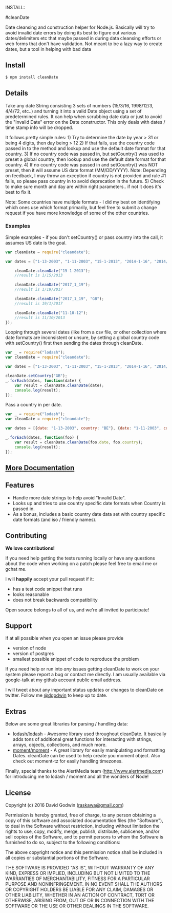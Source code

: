 
INSTALL: 

#cleanDate

Date cleansing and construction helper for Node.js. Basically will try to avoid invalid date errors by doing its best to figure out various dates/delimiters etc that maybe passed in during data cleansing efforts or web forms that don't have validation. Not meant to be a lazy way to create dates, but a tool in helping with bad data

## Install

```sh
$ npm install cleanDate
```
## Details

Take any date String consisting 3 sets of numbers (15/3/16, 1998/12/3, 4/4/72, etc..) and turning it into a valid Date object using a set of predetermined rules. It can help when scrubbing date data or just to avoid the "Invalid Date" error on the Date constructor.  This only deals with dates / time stamp info will be dropped.

It follows pretty simple rules: 
	1) Try to determine the date by year > 31 or being 4 digits, then day being > 12 
	2) If that fails, use the country code passed in to the method and lookup and use the default date format for that country.
	3) If no country code was passed in, but setCountry() was used to preset a global country, then lookup and use the default date format for that country.
	4) If no country code was passed in and setCountry() was NOT preset, then it will assume US date format (MM/DD/YYYY).  Note: Depending on feedback, I may throw an exception if country is not provided and rule #1 fails, so please pass country in to avoid deprecation in the future.
	5) Check to make sure month and day are within right parameters.. if not it does it's best to fix it.

Note: Some countries have multiple formats - I did my best on identifying which ones use which format primarily, but feel free to submit a change request if you have more knowledge of some of the other countries.

### Examples

Simple examples - if you don't setCountry() or pass country into the call, it assumes US date is the goal.
```javascript
var cleanDate = require("cleandate");

var dates = ["1-13-2003", "1-11-2003", "15-1-2013", "2014-1-16", "2014/1/17", "1 18 2017", "2017_1_19", "4-4-72", "13-14-12", "11-10-12", "47-15-3"];

	cleanDate.cleanDate("15-1-2013");
	//result is 1/15/2013

 	cleanDate.cleanDate("2017_1_19");
	//result is 1/19/2017

 	cleanDate.cleanDate("2017_1_19", "GB");
	//result is 19/1/2017

	cleanDate.cleanDate("11-10-12");
	//result is 11/10/2013
});
```

Looping through several dates (like from a csv file, or other collection where date formats are inconsistent or unsure, by setting a global country code with setCountry() first then sending the dates through cleanDate.
```javascript
var _ = require("lodash");
var cleanDate = require("cleandate");

var dates = ["1-13-2003", "1-11-2003", "15-1-2013", "2014-1-16", "2014/1/17", "1 18 2017", "2017_1_19", "4-4-72", "13-14-12", "11-10-12", "47-15-3"];

cleanDate.setCountry("GB");
_.forEach(dates, function(date) {
	var result = cleanDate.cleanDate(date);
	console.log(result);
});
```

Pass a country in per date.

```javascript
var _ = require("lodash");
var cleanDate = require("cleandate");

var dates = [{date: "1-13-2003", country: "BE"}, {date: "1-11-2003", country:"TW"}, {date: "1 18 2017", country: "US"}];

_.forEach(dates, function(foo) {
	var result = cleanDate.cleanDate(foo.date, foo.country);
	console.log(result);
});
```


## [More Documentation](https://github.com/raskawa/cleandate/wiki)

## Features

* Handle more date strings to help avoid "Invalid Date".
* Looks up and tries to use country specific date formats when Country is passed in.
* As a bonus, includes a basic country date data set with country specific date formats (and iso / friendly names).

## Contributing

__We love contributions!__

If you need help getting the tests running locally or have any questions about the code when working on a patch please feel free to email me or gchat me.

I will __happily__ accept your pull request if it:
- has a test code snippet that runs
- looks reasonable
- does not break backwards compatibility

Open source belongs to all of us, and we're all invited to participate!

## Support

If at all possible when you open an issue please provide
- version of node
- version of postgres
- smallest possible snippet of code to reproduce the problem

If you need help or run into _any_ issues getting cleanDate to work on your system please report a bug or contact me directly.  I am usually available via google-talk at my github account public email address.

I will tweet about any important status updates or changes to cleanDate on twitter.
Follow me [@dgodwin](https://twitter.com/dgodwin) to keep up to date.


## Extras

Below are some great libraries for parsing / handling data:

- [lodash/lodash](https://github.com/lodash/lodash/) - Awesome library used throughout cleanDate.  It basically adds tons of additional great functions for interacting with strings, arrays, objects, collections, and much more. 
- [moment/moment](https://github.com/moment/moment) - A great library for easily manipulating and formatting Dates.  cleanDate can be used to help create you moment object.  Also check out moment-tz for easily handling timezones.

Finally, special thanks to the AlertMedia team (http://www.alertmedia.com) for introducing me to lodash / moment and all the wonders of Node!

## License

Copyright (c) 2016 David Godwin (raskawa@gmail.com)

 Permission is hereby granted, free of charge, to any person obtaining a copy
 of this software and associated documentation files (the "Software"), to deal
 in the Software without restriction, including without limitation the rights
 to use, copy, modify, merge, publish, distribute, sublicense, and/or sell
 copies of the Software, and to permit persons to whom the Software is
 furnished to do so, subject to the following conditions:

 The above copyright notice and this permission notice shall be included in
 all copies or substantial portions of the Software.

 THE SOFTWARE IS PROVIDED "AS IS", WITHOUT WARRANTY OF ANY KIND, EXPRESS OR
 IMPLIED, INCLUDING BUT NOT LIMITED TO THE WARRANTIES OF MERCHANTABILITY,
 FITNESS FOR A PARTICULAR PURPOSE AND NONINFRINGEMENT. IN NO EVENT SHALL THE
 AUTHORS OR COPYRIGHT HOLDERS BE LIABLE FOR ANY CLAIM, DAMAGES OR OTHER
 LIABILITY, WHETHER IN AN ACTION OF CONTRACT, TORT OR OTHERWISE, ARISING FROM,
 OUT OF OR IN CONNECTION WITH THE SOFTWARE OR THE USE OR OTHER DEALINGS IN
 THE SOFTWARE.